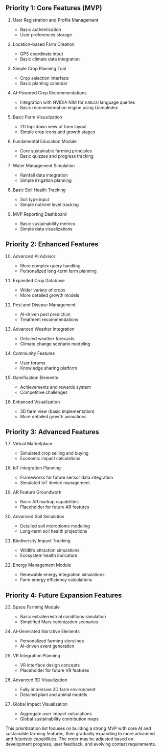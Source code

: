 ## Priority 1: Core Features (MVP)

1. User Registration and Profile Management
   - Basic authentication
   - User preferences storage

2. Location-based Farm Creation
   - GPS coordinate input
   - Basic climate data integration

3. Simple Crop Planning Tool
   - Crop selection interface
   - Basic planting calendar

4. AI-Powered Crop Recommendations
   - Integration with NVIDIA NIM for natural language queries
   - Basic recommendation engine using LlamaIndex

5. Basic Farm Visualization
   - 2D top-down view of farm layout
   - Simple crop icons and growth stages

6. Fundamental Education Module
   - Core sustainable farming principles
   - Basic quizzes and progress tracking

7. Water Management Simulation
   - Rainfall data integration
   - Simple irrigation planning

8. Basic Soil Health Tracking
   - Soil type input
   - Simple nutrient level tracking

9. MVP Reporting Dashboard
   - Basic sustainability metrics
   - Simple data visualizations

## Priority 2: Enhanced Features

10. Advanced AI Advisor
    - More complex query handling
    - Personalized long-term farm planning

11. Expanded Crop Database
    - Wider variety of crops
    - More detailed growth models

12. Pest and Disease Management
    - AI-driven pest prediction
    - Treatment recommendations

13. Advanced Weather Integration
    - Detailed weather forecasts
    - Climate change scenario modeling

14. Community Features
    - User forums
    - Knowledge sharing platform

15. Gamification Elements
    - Achievements and rewards system
    - Competitive challenges

16. Enhanced Visualization
    - 3D farm view (basic implementation)
    - More detailed growth animations

## Priority 3: Advanced Features

17. Virtual Marketplace
    - Simulated crop selling and buying
    - Economic impact calculations

18. IoT Integration Planning
    - Frameworks for future sensor data integration
    - Simulated IoT device management

19. AR Feature Groundwork
    - Basic AR markup capabilities
    - Placeholder for future AR features

20. Advanced Soil Simulation
    - Detailed soil microbiome modeling
    - Long-term soil health projections

21. Biodiversity Impact Tracking
    - Wildlife attraction simulations
    - Ecosystem health indicators

22. Energy Management Module
    - Renewable energy integration simulations
    - Farm energy efficiency calculations

## Priority 4: Future Expansion Features

23. Space Farming Module
    - Basic extraterrestrial conditions simulation
    - Simplified Mars colonization scenarios

24. AI-Generated Narrative Elements
    - Personalized farming storylines
    - AI-driven event generation

25. VR Integration Planning
    - VR interface design concepts
    - Placeholder for future VR features

26. Advanced 3D Visualization
    - Fully immersive 3D farm environment
    - Detailed plant and animal models

27. Global Impact Visualization
    - Aggregate user impact calculations
    - Global sustainability contribution maps

This prioritization list focuses on building a strong MVP with core AI and sustainable farming features, then gradually expanding to more advanced and futuristic capabilities. The order may be adjusted based on development progress, user feedback, and evolving contest requirements.